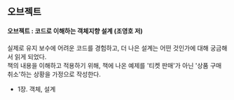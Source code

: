 ## 오브젝트
#### 오브젝트 : 코드로 이해하는 객체지향 설계 (조영호 저)

  실제로 유지 보수에 어려운 코드를 경험하고, 더 나은 설계는 어떤 것인가에 대해 궁금해서 읽게 되었다.  
  책의 내용을 이해하고 적용하기 위해, 책에 나온 예제를 '티켓 판매'가 아닌 '상품 구매 취소'하는 상황을 가정으로 작성한다.

  - 1장. 객체, 설계
